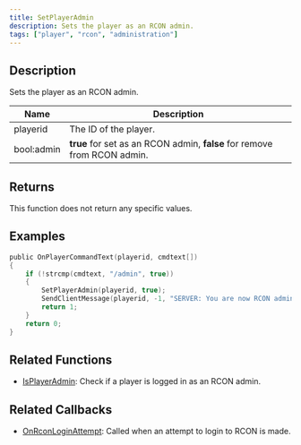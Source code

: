 ```yaml
---
title: SetPlayerAdmin
description: Sets the player as an RCON admin.
tags: ["player", "rcon", "administration"]
---
```


<VersionWarn version='omp v1.1.0.2612' />

## Description

Sets the player as an RCON admin.

| Name       | Description                                                              |
|------------|--------------------------------------------------------------------------|
| playerid   | The ID of the player.                                                    |
| bool:admin | **true** for set as an RCON admin, **false** for remove from RCON admin. |

## Returns

This function does not return any specific values.

## Examples

```c
public OnPlayerCommandText(playerid, cmdtext[])
{
    if (!strcmp(cmdtext, "/admin", true))
    {
        SetPlayerAdmin(playerid, true);
        SendClientMessage(playerid, -1, "SERVER: You are now RCON admin!");
        return 1;
    }
    return 0;
}
```

## Related Functions

- [IsPlayerAdmin](IsPlayerAdmin): Check if a player is logged in as an RCON admin.

## Related Callbacks

- [OnRconLoginAttempt](OnRconLoginAttempt): Called when an attempt to login to RCON is made.